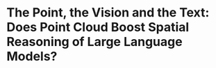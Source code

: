 # The Point, the Vision and the Text: Does Point Cloud Boost Spatial Reasoning of Large Language Models?

